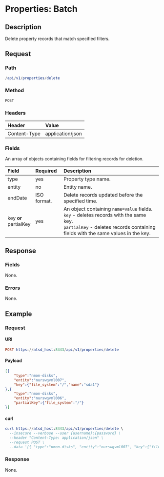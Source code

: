 # Properties: Batch

## Description

Delete property records that match specified filters.

## Request

### Path

```elm
/api/v1/properties/delete
```

### Method

```
POST 
```

### Headers

|**Header**|**Value**|
|:---|:---|
| Content-Type | application/json |

### Fields

An array of objects containing fields for filtering records for deletion.

| **Field**  | **Required** | **Description**  |
|:---|:---|:---|
| type | yes | Property type name. |
| entity | no | Entity name. |
| endDate | ISO format. | Delete records updated before the specified time. |
| key **or** <br>partialKey | yes | An object containing `name=value` fields. <br>`key` - deletes records with the same key. <br>`partialKey` - deletes records containing fields with the same values in the key. |

## Response

### Fields

None.

### Errors

None.

## Example

### Request

#### URI

```elm
POST https://atsd_host:8443/api/v1/properties/delete
```

#### Payload

```json
[{
    "type":"nmon-disks",
    "entity":"nurswgvml007",
    "key":{"file_system":"/","name":"sda1"}
},{
    "type":"nmon-disks",
    "entity":"nurswgvml006",
    "partialKey":{"file_system":"/"}
}]
``` 

#### curl

``` elm
curl https://atsd_host:8443/api/v1/properties/delete \
  --insecure --verbose --user {username}:{password} \
  --header "Content-Type: application/json" \
  --request POST \
  --data '[{ "type":"nmon-disks", "entity":"nurswgvml007", "key":{"file_system":"/","name":"sda1"} }]'
```

### Response

None.

